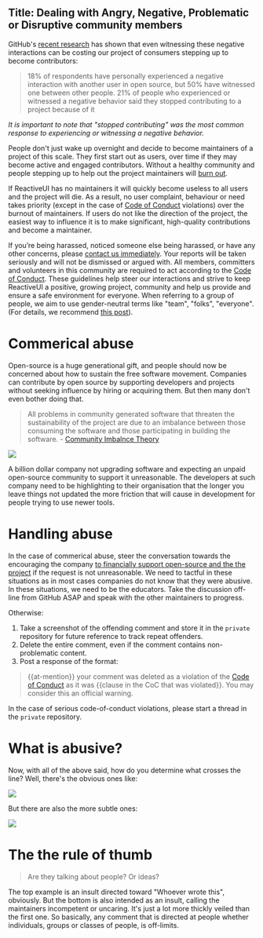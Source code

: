 Title: Dealing with Angry, Negative, Problematic or Disruptive community members
---

GitHub's [recent research](https://opensourcesurvey.org/2017/) has shown that even witnessing these negative interactions can be costing our project of consumers stepping up to become contributors:

> 18% of respondents have personally experienced a negative interaction with another user in open source, but 50% have witnessed one between other people.
> 21% of people who experienced or witnessed a negative behavior said they stopped contributing to a project because of it

_It is important to note that "stopped contributing" was the most common response to experiencing or witnessing a negative behavior._

People don't just wake up overnight and decide to become maintainers of a project of this scale. They first start out as users, over time if they may become active and engaged contributors. Without a healthy community and people stepping up to help out the project maintainers will [burn out](../avoiding-burnout).

If ReactiveUI has no maintainers it will quickly become useless to all users and the project will die. As a result, no user complaint, behaviour or need takes priority (except in the case of [Code of Conduct](https://reactiveui.net/code-of-conduct) violations) over the burnout of maintainers. If users do not like the direction of the project, the easiest way to influence it is to make significant, high-quality contributions and become a maintainer.

If you’re being harassed, noticed someone else being harassed, or have any other concerns, please [contact us immediately](mailto:hello@reactiveui.net). Your reports will be taken seriously and will not be dismissed or argued with. All members, committers and volunteers in this community are required to act according to the [Code of Conduct](https://reactiveui.net/code-of-conduct). These guidelines help steer our interactions and strive to keep ReactiveUI a positive, growing project, community and help us provide and ensure a safe environment for everyone. When referring to a group of people, we aim to use gender-neutral terms like "team", "folks", "everyone". (For details, we recommend [this post](https://modelviewculture.com/pieces/gendered-language-feature-or-bug-in-software-documentation)).


# Commerical abuse

Open-source is a huge generational gift, and people should now be concerned about how to sustain the free software movement. Companies can contribute by open source by supporting developers and projects without seeking influence by hiring or acquiring them. But then many don't even bother doing that.

> All problems in community generated software that threaten the sustainability of the project are due to an imbalance between those consuming the software and those participating in building the software. - [Community Imbalnce Theory](https://medium.com/@mikeal/community-imbalance-theory-c5f8688ae352
)

![](abuse-by-company-employees.jpg)

A billion dollar company not upgrading software and expecting an unpaid open-source community to support it unreasonable. The developers at such company need to be highlighting to their organisation that the longer you leave things not updated the more friction that will cause in development for people trying to use newer tools.

# Handling abuse

In the case of commerical abuse, steer the conversation towards the encouraging the company [to financially support open-source and the the project](https://reactiveui.net/donate) if the request is not unreasonable. We need to tactful in these situations as in most cases companies do not know that they were abusive. In these situations, we need to be the educators. Take the discussion off-line from GitHub ASAP and speak with the other maintainers to progress.

Otherwise:

1. Take a screenshot of the offending comment and store it in the `private` repository for future reference to track repeat offenders.
2. Delete the entire comment, even if the comment contains non-problematic content.
3. Post a response of the format:

> {{at-mention}} your comment was deleted as a violation of the [Code of Conduct](https://reactiveui.net/code-of-conduct) as it was {{clause in the CoC that was violated}}. You may consider this an official warning.

In the case of serious code-of-conduct violations, please start a thread in the `private` repository.

# What is abusive?

Now, with all of the above said, how do you determine what crosses the line? Well, there's the obvious ones like:

![](obvious-abuse.png)

But there are also the more subtle ones:

![](subtle-abuse.png)

# The the rule of thumb

> Are they talking about people? Or ideas?

The top example is an insult directed toward "Whoever wrote this", obviously. But the bottom is also intended as an insult, calling the maintainers incompetent or uncaring. It's just a lot more thickly veiled than the first one. So basically, any comment that is directed at people whether individuals, groups or classes of people, is off-limits.
